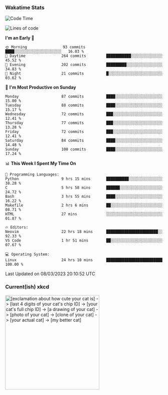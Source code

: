 ### Wakatime Stats
<!--START_SECTION:waka-->
![Code Time](http://img.shields.io/badge/Code%20Time-1%2C491%20hrs%2032%20mins-blue)

![Lines of code](https://img.shields.io/badge/From%20Hello%20World%20I%27ve%20Written-450.8%20thousand%20lines%20of%20code-blue)

**I'm an Early 🐤** 

```text
🌞 Morning                93 commits          ████░░░░░░░░░░░░░░░░░░░░░   16.03 % 
🌆 Daytime                264 commits         ███████████░░░░░░░░░░░░░░   45.52 % 
🌃 Evening                202 commits         █████████░░░░░░░░░░░░░░░░   34.83 % 
🌙 Night                  21 commits          █░░░░░░░░░░░░░░░░░░░░░░░░   03.62 % 
```
📅 **I'm Most Productive on Sunday** 

```text
Monday                   87 commits          ████░░░░░░░░░░░░░░░░░░░░░   15.00 % 
Tuesday                  88 commits          ████░░░░░░░░░░░░░░░░░░░░░   15.17 % 
Wednesday                72 commits          ███░░░░░░░░░░░░░░░░░░░░░░   12.41 % 
Thursday                 77 commits          ███░░░░░░░░░░░░░░░░░░░░░░   13.28 % 
Friday                   72 commits          ███░░░░░░░░░░░░░░░░░░░░░░   12.41 % 
Saturday                 84 commits          ████░░░░░░░░░░░░░░░░░░░░░   14.48 % 
Sunday                   100 commits         ████░░░░░░░░░░░░░░░░░░░░░   17.24 % 
```


📊 **This Week I Spent My Time On** 

```text
💬 Programming Languages: 
Python                   9 hrs 15 mins       ██████████░░░░░░░░░░░░░░░   38.28 % 
C                        5 hrs 58 mins       ██████░░░░░░░░░░░░░░░░░░░   24.72 % 
Bash                     3 hrs 55 mins       ████░░░░░░░░░░░░░░░░░░░░░   16.22 % 
Makefile                 2 hrs 6 mins        ██░░░░░░░░░░░░░░░░░░░░░░░   08.71 % 
HTML                     27 mins             ░░░░░░░░░░░░░░░░░░░░░░░░░   01.87 % 

🔥 Editors: 
Neovim                   22 hrs 18 mins      ███████████████████████░░   92.33 % 
VS Code                  1 hr 51 mins        ██░░░░░░░░░░░░░░░░░░░░░░░   07.67 % 

💻 Operating System: 
Linux                    24 hrs 10 mins      █████████████████████████   100.00 % 
```


 Last Updated on 08/03/2023 20:10:52 UTC
<!--END_SECTION:waka-->

### Current(ish) xkcd
<a id="xkcd-a" title="[exclamation about how cute your cat is] -> [last 4 digits of your cat's chip ID] -> [your cat's full chip ID] -> [a drawing of your cat] -> [photo of your cat] -> [clone of your cat] -> [your actual cat] -> [my better cat]" href="https://www.xkcd.com" target="_blank">
        <img align="center" id="xkcd-img" src="https://imgs.xkcd.com/comics/data_quality.png" alt="[exclamation about how cute your cat is] -> [last 4 digits of your cat's chip ID] -> [your cat's full chip ID] -> [a drawing of your cat] -> [photo of your cat] -> [clone of your cat] -> [your actual cat] -> [my better cat]" height=300 />
</a>
